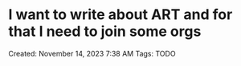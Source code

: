 # I want to write about ART and for that I need to join some orgs

Created: November 14, 2023 7:38 AM
Tags: TODO